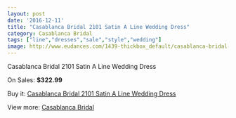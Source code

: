 ```yaml
---
layout: post
date: '2016-12-11'
title: "Casablanca Bridal 2101 Satin A Line Wedding Dress"
category: Casablanca Bridal
tags: ["line","dresses","sale","style","wedding"]
image: http://www.eudances.com/1439-thickbox_default/casablanca-bridal-2101-satin-a-line-wedding-dress.jpg
---
```

Casablanca Bridal 2101 Satin A Line Wedding Dress

On Sales: **$322.99**
<a href="https://www.eudances.com/en/casablanca-bridal/506-casablanca-bridal-2101-satin-a-line-wedding-dress.html"><amp-img layout="responsive" width="600" height="600" src="//www.eudances.com/1439-thickbox_default/casablanca-bridal-2101-satin-a-line-wedding-dress.jpg" alt="Casablanca Bridal 2101 Satin A Line Wedding Dress 0" /></a>
<a href="https://www.eudances.com/en/casablanca-bridal/506-casablanca-bridal-2101-satin-a-line-wedding-dress.html"><amp-img layout="responsive" width="600" height="600" src="//www.eudances.com/1440-thickbox_default/casablanca-bridal-2101-satin-a-line-wedding-dress.jpg" alt="Casablanca Bridal 2101 Satin A Line Wedding Dress 1" /></a>
<a href="https://www.eudances.com/en/casablanca-bridal/506-casablanca-bridal-2101-satin-a-line-wedding-dress.html"><amp-img layout="responsive" width="600" height="600" src="//www.eudances.com/1441-thickbox_default/casablanca-bridal-2101-satin-a-line-wedding-dress.jpg" alt="Casablanca Bridal 2101 Satin A Line Wedding Dress 2" /></a>

Buy it: [Casablanca Bridal 2101 Satin A Line Wedding Dress](https://www.eudances.com/en/casablanca-bridal/506-casablanca-bridal-2101-satin-a-line-wedding-dress.html "Casablanca Bridal 2101 Satin A Line Wedding Dress")

View more: [Casablanca Bridal](https://www.eudances.com/en/4-casablanca-bridal "Casablanca Bridal")